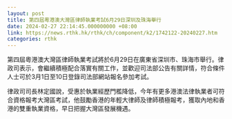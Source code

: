 ```yaml
---
layout: post
title: 第四屆粵港澳大灣區律師執業考試6月29日深圳及珠海舉行
date: 2024-02-27 22:14:45.000000000 +08:00
link: https://news.rthk.hk/rthk/ch/component/k2/1742122-20240227.htm
categories: rthk
---
```


第四屆粵港澳大灣區律師執業考試將於6月29日在廣東省深圳市、珠海市舉行。律政司表示，會繼續積極配合落實有關工作，並歡迎司法部公告有關詳情，符合條件人士可於3月1日至10日登錄司法部網站報名參加考試。

律政司司長林定國說，受惠於執業經歷門檻降低，今年有更多港澳法律執業者可符合資格報考大灣區考試，他鼓勵香港的年輕大律師及律師積極報考，獲取內地和香港的雙重執業資格，早日把握大灣區發展機遇。
